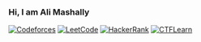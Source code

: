 ### Hi, I am Ali Mashally

[![Codeforces](https://img.shields.io/badge/Codeforces-%235C5C5C.svg?&style=for-the-badge&logo=codeforces&logoColor=white)](https://codeforces.com/profile/i_alimuhammad)
[![LeetCode](https://img.shields.io/badge/LeetCode-%23FFA116.svg?&style=for-the-badge&logo=leetcode&logoColor=white)](https://leetcode.com/u/i_alimuhammad/)
[![HackerRank](https://img.shields.io/badge/HackerRank-%232EC866.svg?&style=for-the-badge&logo=hackerrank&logoColor=white)](https://www.hackerrank.com/profile/alimashally)
[![CTFLearn](https://img.shields.io/badge/CTFLearn-%230059B8.svg?&style=for-the-badge&logo=ctf&logoColor=white)](https://ctflearn.com/user/_ajin)


